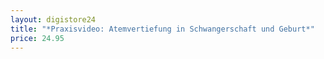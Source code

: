 ```yaml
---
layout: digistore24
title: "*Praxisvideo: Atemvertiefung in Schwangerschaft und Geburt*"
price: 24.95
---
```

